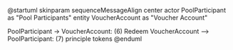

@startuml
skinparam sequenceMessageAlign center
actor PoolParticipant as "Pool Participants"
entity VoucherAccount as "Voucher Account"


PoolParticipant -> VoucherAccount: (6) Redeem
VoucherAccount --> PoolParticipant: (7) principle tokens
@enduml